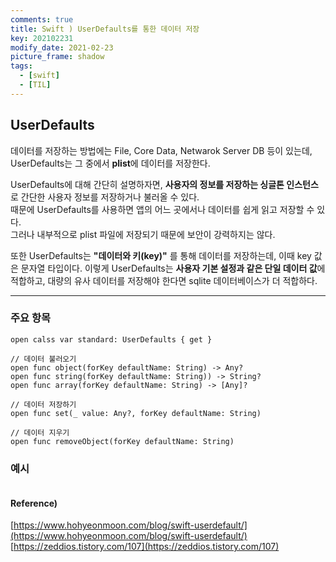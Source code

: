 ```yaml
---
comments: true
title: Swift ) UserDefaults를 통한 데이터 저장
key: 202102231
modify_date: 2021-02-23
picture_frame: shadow
tags:
  - [swift]
  - [TIL]
---
```

 
## UserDefaults
 
데이터를 저장하는 방법에는 File, Core Data, Netwarok Server DB 등이 있는데, UserDefaults는 그 중에서 **plist**에 데이터를 저장한다.   
 
UserDefaults에 대해 간단히 설명하자면, **사용자의 정보를 저장하는 싱글톤 인스턴스**로 간단한 사용자 정보를 저장하거나 불러올 수 있다.   
때문에 UserDefaults를 사용하면 앱의 어느 곳에서나 데이터를 쉽게 읽고 저장할 수 있다.   
그러나 내부적으로 plist 파일에 저장되기 때문에 보안이 강력하지는 않다.   
 
또한 UserDefaults는 **"데이터와 키(key)"** 를 통해 데이터를 저장하는데, 이때 key 값은 문자열 타입이다.
이렇게 UserDefaults는 **사용자 기본 설정과 같은 단일 데이터 값**에 적합하고, 대량의 유사 데이터를 저장해야 한다면 sqlite 데이터베이스가 더 적합하다.
 
***
 
### 주요 항목
 
```
open calss var standard: UserDefaults { get }
 
// 데이터 불러오기 
open func object(forKey defaultName: String) -> Any? 
open func string(forKey defaultName: String)) -> String? 
open func array(forKey defaultName: String) -> [Any]?
 
// 데이터 저장하기 
open func set(_ value: Any?, forKey defaultName: String)
 
// 데이터 지우기 
open func removeObject(forKey defaultName: String)
```
 
### 예시
 
```
```
 
#### Reference)
 
[https://www.hohyeonmoon.com/blog/swift-userdefault/](https://www.hohyeonmoon.com/blog/swift-userdefault/)   
[https://zeddios.tistory.com/107](https://zeddios.tistory.com/107)
